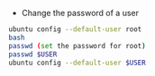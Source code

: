 * Change the password of a user
```bash
ubuntu config --default-user root
bash
passwd (set the password for root)
passwd $USER
ubuntu config --default-user $USER
```
